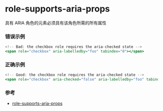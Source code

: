 # role-supports-aria-props

具有 ARIA 角色的元素必须具有该角色所需的所有属性

### 错误示例

```jsx
<!-- Bad: the checkbox role requires the aria-checked state -->
<span role="checkbox" aria-labelledby="foo" tabindex="0"></span>
```

### 正确示例

```jsx
<!-- Good: the checkbox role requires the aria-checked state -->
<span role="checkbox" aria-checked="false" aria-labelledby="foo" tabindex="0"></span>
```

### 参考

- [role-supports-aria-props](https://github.com/jsx-eslint/eslint-plugin-react/blob/c42b624d0fb9ad647583a775ab9751091eec066f/docs/rules/role-supports-aria-props)
